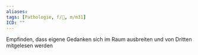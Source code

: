 ```yaml
---
aliases: 
tags: [Pathologie, f/💭, m/m31]
ICD: ""
---
```

Empfinden, dass eigene Gedanken sich im Raum ausbreiten und von Dritten mitgelesen werden
